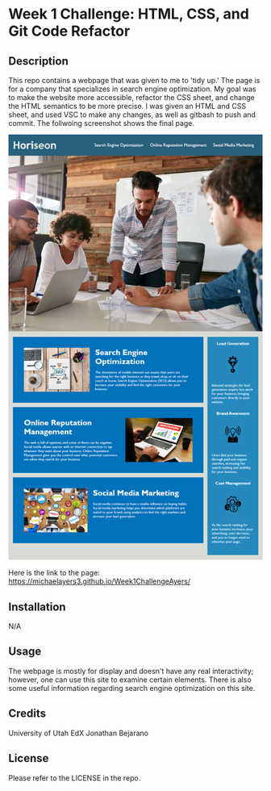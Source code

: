 # Week 1 Challenge: HTML, CSS, and Git Code Refactor

## Description

This repo contains a webpage that was given to me to 'tidy up.' The page is for a company that specializes in search engine optimization. My goal was to make the website more accessible, refactor the CSS sheet, and change the HTML semantics to be more precise. I was given an HTML and CSS sheet, and used VSC to make any changes, as well as gitbash to push and commit. The follwoing screenshot shows the final page. 

![screenshot](./Assets/01-html-css-git-homework-demo.png)

Here is the link to the page:
https://michaelayers3.github.io/Week1ChallengeAyers/

## Installation

N/A

## Usage

The webpage is mostly for display and doesn't have any real interactivity; however, one can use this site to examine certain elements. There is also some useful information regarding search engine optimization on this site. 

## Credits

University of Utah
EdX
Jonathan Bejarano

## License

Please refer to the LICENSE in the repo.
